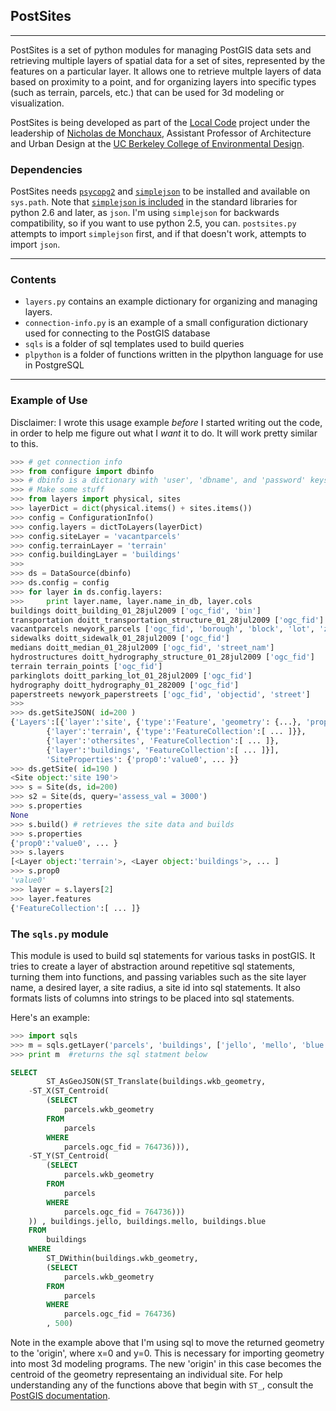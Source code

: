## PostSites

---

PostSites is a set of python modules for managing PostGIS data sets and retrieving multiple layers of spatial data for a set of sites, represented by the features on a particular layer. It allows one to retrieve multple layers of data based on proximity to a point, and for organizing layers into specific types (such as terrain, parcels, etc.) that can be used for 3d modeling or visualization.


PostSites is being developed as part of the [Local Code](http://vimeo.com/8080630) project under the leadership of [Nicholas de Monchaux](www.nicholas.demonchuax.com), Assistant Professor of Architecture and Urban Design at the [UC Berkeley College of Environmental Design](http://ced.berkeley.edu/).

### Dependencies

PostSites needs [`psycopg2`](http://www.initd.org/psycopg/) and [`simplejson`](http://pypi.python.org/pypi/simplejson/) to be installed and available on `sys.path`. Note that [`simplejson` is included](http://stackoverflow.com/questions/712791/json-and-simplejson-module-differences-in-python) in the standard libraries for python 2.6 and later, as `json`. I'm using `simplejson` for backwards compatibility, so if you want to use python 2.5, you can. `postsites.py` attempts to import `simplejson` first, and if that doesn't work, attempts to import `json`.

---

### Contents

* `layers.py` contains an example dictionary for organizing and managing layers.
* `connection-info.py` is an example of a small configuration dictionary used for connecting to the PostGIS database 
* `sqls` is a folder of sql templates used to build queries
* `plpython` is a folder of functions written in the plpython language for use in PostgreSQL


---

### Example of Use

Disclaimer: I wrote this usage example _before_ I started writing out the code, in order to help me figure out what I _want_ it to do. It will work pretty similar to this.


```python
>>> # get connection info
>>> from configure import dbinfo
>>> # dbinfo is a dictionary with 'user', 'dbname', and 'password' keys
>>> # Make some stuff
>>> from layers import physical, sites
>>> layerDict = dict(physical.items() + sites.items())
>>> config = ConfigurationInfo()
>>> config.layers = dictToLayers(layerDict)
>>> config.siteLayer = 'vacantparcels'
>>> config.terrainLayer = 'terrain'
>>> config.buildingLayer = 'buildings'
>>>
>>> ds = DataSource(dbinfo)
>>> ds.config = config
>>> for layer in ds.config.layers:
>>>     print layer.name, layer.name_in_db, layer.cols
buildings doitt_building_01_28jul2009 ['ogc_fid', 'bin']
transportation doitt_transportation_structure_01_28jul2009 ['ogc_fid']
vacantparcels newyork_parcels ['ogc_fid', 'borough', 'block', 'lot', 'zipcode', 'address', 'landuse', 'ownername', 'lotfront', 'lotdepth', 'assessland', 'assesstot', 'exemptland', 'exempttot']
sidewalks doitt_sidewalk_01_28jul2009 ['ogc_fid']
medians doitt_median_01_28jul2009 ['ogc_fid', 'street_nam']
hydrostructures doitt_hydrography_structure_01_28jul2009 ['ogc_fid']
terrain terrain_points ['ogc_fid']
parkinglots doitt_parking_lot_01_28jul2009 ['ogc_fid']
hydrography doitt_hydrography_01_282009 ['ogc_fid']
paperstreets newyork_paperstreets ['ogc_fid', 'objectid', 'street']
>>>
>>> ds.getSiteJSON( id=200 )
{'Layers':[{'layer':'site', {'type':'Feature', 'geometry': {...}, 'properties':{...}}},
        {'layer':'terrain', {'type':'FeatureCollection':[ ... ]}},
        {'layer':'othersites', 'FeatureCollection':[ ... ]},
        {'layer':'buildings', 'FeatureCollection':[ ... ]}],
        'SiteProperties': {'prop0':'value0', ... }}
>>> ds.getSite( id=190 )
<Site object:'site 190'>
>>> s = Site(ds, id=200)
>>> s2 = Site(ds, query='assess_val = 3000')
>>> s.properties
None
>>> s.build() # retrieves the site data and builds
>>> s.properties
{'prop0':'value0', ... }
>>> s.layers
[<Layer object:'terrain'>, <Layer object:'buildings'>, ... ]
>>> s.prop0
'value0'
>>> layer = s.layers[2]
>>> layer.features
{'FeatureCollection':[ ... ]}

```

### The `sqls.py` module

This module is used to build sql statements for various tasks in postGIS.
It tries to create a layer of abstraction around repetitive sql statements, turning them into functions, and passing variables such as the site layer name, a desired layer, a site radius, a site id into sql statements. It also formats lists of columns into strings to be placed into sql statements.

Here's an example:

```python
>>> import sqls
>>> m = sqls.getLayer('parcels', 'buildings', ['jello', 'mello', 'blue'], 764736, 500)
>>> print m  #returns the sql statment below
```

```sql
SELECT
        ST_AsGeoJSON(ST_Translate(buildings.wkb_geometry,
    -ST_X(ST_Centroid(
        (SELECT
            parcels.wkb_geometry
        FROM
            parcels
        WHERE
            parcels.ogc_fid = 764736))),
    -ST_Y(ST_Centroid(
        (SELECT
            parcels.wkb_geometry
        FROM
            parcels
        WHERE
            parcels.ogc_fid = 764736)))
    )) , buildings.jello, buildings.mello, buildings.blue
    FROM
        buildings
    WHERE
        ST_DWithin(buildings.wkb_geometry,
        (SELECT
            parcels.wkb_geometry
        FROM
            parcels
        WHERE
            parcels.ogc_fid = 764736)
        , 500)

```
Note in the example above that I'm using sql to move the returned geometry to the 'origin',
where x=0 and y=0. This is necessary for importing geometry into most 3d modeling programs. The new 'origin' in this case becomes the centroid of the geometry representaing an individual site. For help understanding any of the functions above that begin with `ST_`, consult the [PostGIS documentation](http://postgis.refractions.net/docs/).
